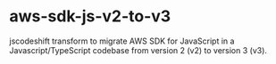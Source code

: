 # aws-sdk-js-v2-to-v3

jscodeshift transform to migrate AWS SDK for JavaScript in a Javascript/TypeScript codebase
from version 2 (v2) to version 3 (v3).
